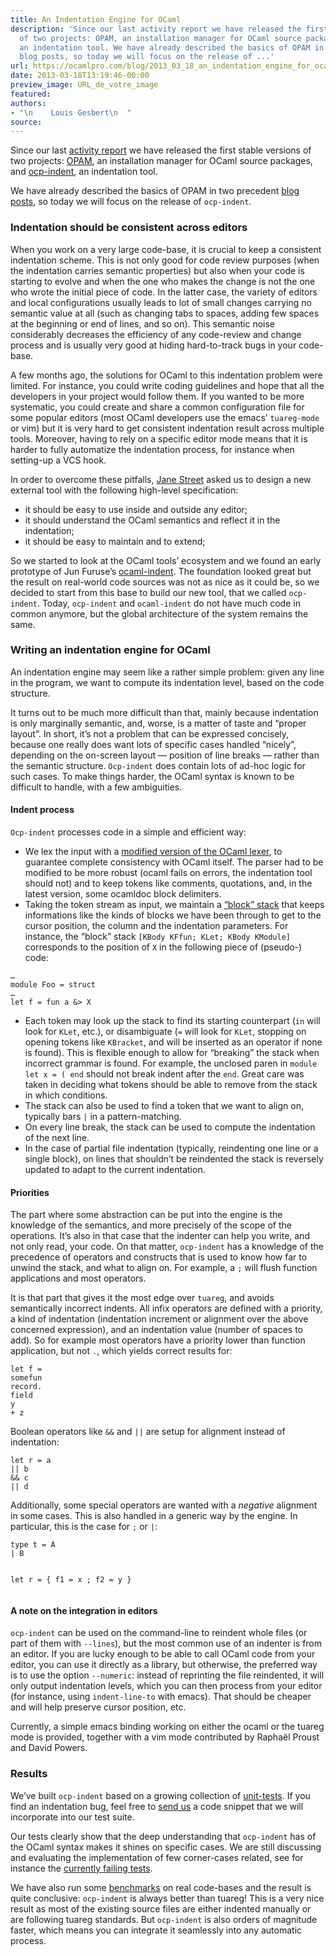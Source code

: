 ```yaml
---
title: An Indentation Engine for OCaml
description: 'Since our last activity report we have released the first stable versions
  of two projects: OPAM, an installation manager for OCaml source packages, and ocp-indent,
  an indentation tool. We have already described the basics of OPAM in two precedent
  blog posts, so today we will focus on the release of ...'
url: https://ocamlpro.com/blog/2013_03_18_an_indentation_engine_for_ocaml
date: 2013-03-18T13:19:46-00:00
preview_image: URL_de_votre_image
featured:
authors:
- "\n    Louis Gesbert\n  "
source:
---
```


<p>Since our last <a href="https://ocamlpro.com/blog/2013_02_18_overview_of_current_activities">activity report</a> we have released the first stable versions of two projects: <a href="https://opam.ocamlpro.com/">OPAM</a>, an installation manager for OCaml source packages, and <a href="https://github.com/OCamlPro/ocp-indent">ocp-indent</a>, an indentation tool.</p>
<p>We have already described the basics of OPAM in two precedent <a href="https://ocamlpro.com/blog/2013_01_17_beta_release_of_opam">blog</a> <a href="https://ocamlpro.com/blog/2013_03_15_opam_1.0.0_released">posts</a>, so today we will focus on the release of <code>ocp-indent</code>.</p>
<h3>Indentation should be consistent across editors</h3>
<p>When you work on a very large code-base, it is crucial to keep a
consistent indentation scheme. This is not only good for code review
purposes (when the indentation carries semantic properties) but also
when your code is starting to evolve and when the one who makes the
change is not the one who wrote the initial piece of code. In the latter
case, the variety of editors and local configurations usually leads to
lot of small changes carrying no semantic value at all (such as changing
tabs to spaces, adding few spaces at the beginning or end of lines, and
so on). This semantic noise considerably decreases the efficiency of
any code-review and change process and is usually very good at hiding
hard-to-track bugs in your code-base.</p>
<p>A few months ago, the solutions for OCaml to this indentation problem
were limited. For instance, you could write coding guidelines and hope
that all the developers in your project would follow them. If you wanted
to be more systematic, you could create and share a common
configuration file for some popular editors (most OCaml developers use
the emacs&rsquo; <code>tuareg-mode</code> or vim) but it is very hard to get
consistent indentation result across multiple tools. Moreover, having to
rely on a specific editor mode means that it is harder to fully
automatize the indentation process, for instance when setting-up a VCS
hook.</p>
<p>In order to overcome these pitfalls, <a href="https://www.janestreet.com/">Jane Street</a> asked us to design a new external tool with the following high-level specification:</p>
<ul>
<li>it should be easy to use inside and outside any editor;
</li>
<li>it should understand the OCaml semantics and reflect it in the indentation;
</li>
<li>it should be easy to maintain and to extend;
</li>
</ul>
<p>So we started to look at the OCaml tools&rsquo; ecosystem and we found an early prototype of Jun Furuse&rsquo;s <a href="https://bitbucket.org/camlspotter">ocaml-indent</a>.
The foundation looked great but the result on real-world code sources
was not as nice as it could be, so we decided to start from this base to
build our new tool, that we called <code>ocp-indent</code>. Today, <code>ocp-indent</code> and <code>ocaml-indent</code> do not have much code in common anymore, but the global architecture of the system remains the same.</p>
<h3>Writing an indentation engine for OCaml</h3>
<p>An indentation engine may seem like a rather simple problem: given
any line in the program, we want to compute its indentation level, based
on the code structure.</p>
<p>It turns out to be much more difficult than that, mainly because
indentation is only marginally semantic, and, worse, is a matter of
taste and &ldquo;proper layout&rdquo;. In short, it&rsquo;s not a problem that can be
expressed concisely, because one really does want lots of specific cases
handled &ldquo;nicely&rdquo;, depending on the on-screen layout &mdash; position of line
breaks &mdash; rather than the semantic structure. <code>Ocp-indent</code>
does contain lots of ad-hoc logic for such cases. To make things harder,
the OCaml syntax is known to be difficult to handle, with a few
ambiguities.</p>
<h4>Indent process</h4>
<p><code>Ocp-indent</code> processes code in a simple and efficient way:</p>
<ul>
<li>We lex the input with a <a href="https://github.com/OCamlPro/ocp-indent/blob/master/src/approx_lexer.mll">modified version of the OCaml lexer</a>,
to guarantee complete consistency with OCaml itself. The parser had to
be modified to be more robust (ocaml fails on errors, the indentation
tool should not) and to keep tokens like comments, quotations, and, in
the latest version, some ocamldoc block delimiters.
</li>
<li>Taking the token stream as input, we maintain a <a href="https://github.com/OCamlPro/ocp-indent/blob/master/src/indentBlock.ml">&ldquo;block&rdquo; stack</a>
that keeps informations like the kinds of blocks we have been through
to get to the cursor position, the column and the indentation
parameters. For instance, the &ldquo;block&rdquo; stack <code>[KBody KFfun; KLet; KBody KModule]</code> corresponds to the position of <code>X</code> in the following piece of (pseudo-) code:
</li>
</ul>
<pre><code class="language-ocaml">&hellip;
module Foo = struct
&hellip;
let f = fun a &amp;&gt; X
</code></pre>
<ul>
<li>Each token may look up the stack to find its starting counterpart (<code>in</code> will look for <code>KLet</code>, etc.), or disambiguate (<code>=</code> will look for <code>KLet</code>, stopping on opening tokens like <code>KBracket</code>,
and will be inserted as an operator if none is found). This is flexible
enough to allow for &ldquo;breaking&rdquo; the stack when incorrect grammar is
found. For example, the unclosed paren in <code>module let x = ( end</code> should not break indent after the <code>end</code>. Great care was taken in deciding what tokens should be able to remove from the stack in which conditions.
</li>
<li>The stack can also be used to find a token that we want to align on, typically bars <code>|</code> in a pattern-matching.
</li>
<li>On every line break, the stack can be used to compute the indentation of the next line.
</li>
<li>In the case of partial file indentation (typically, reindenting one
line or a single block), on lines that shouldn&rsquo;t be reindented the stack
is reversely updated to adapt to the current indentation.
</li>
</ul>
<h4>Priorities</h4>
<p>The part where some abstraction can be put into the engine is the
knowledge of the semantics, and more precisely of the scope of the
operations. It&rsquo;s also in that case that the indenter can help you write,
and not only read, your code. On that matter, <code>ocp-indent</code>
has a knowledge of the precedence of operators and constructs that is
used to know how far to unwind the stack, and what to align on. For
example, a <code>;</code> will flush function applications and most operators.</p>
<p>It is that part that gives it the most edge over <code>tuareg</code>,
and avoids semantically incorrect indents. All infix operators are
defined with a priority, a kind of indentation (indentation increment or
alignment over the above concerned expression), and an indentation
value (number of spaces to add). So for example most operators have a
priority lower than function application, but not <code>.</code>, which yields correct results for:</p>
<pre><code class="language-ocaml">let f =
somefun
record.
field
y
+ z
</code></pre>
<p>Boolean operators like <code>&amp;&amp;</code> and <code>||</code> are setup for alignment instead of indentation:</p>
<pre><code class="language-ocaml">let r = a
|| b
&amp;&amp; c
|| d
</code></pre>
<p>Additionally, some special operators are wanted with a <em>negative</em> alignment in some cases. This is also handled in a generic way by the engine. In particular, this is the case for <code>;</code> or <code>|</code>:</p>
<pre><code class="language-ocaml">type t = A
| B

let r = { f1 = x
; f2 = y
}
</code></pre>
<h4>A note on the integration in editors</h4>
<p><code>ocp-indent</code> can be used on the command-line to reindent whole files (or part of them with <code>--lines</code>),
but the most common use of an indenter is from an editor. If you are
lucky enough to be able to call OCaml code from your editor, you can use
it directly as a library, but otherwise, the preferred way is to use
the option <code>--numeric</code>: instead of reprinting the file
reindented, it will only output indentation levels, which you can then
process from your editor (for instance, using <code>indent-line-to</code> with emacs). That should be cheaper and will help preserve cursor position, etc.</p>
<p>Currently, a simple emacs binding working on either the ocaml or the
tuareg mode is provided, together with a vim mode contributed by Rapha&euml;l
Proust and David Powers.</p>
<h3>Results</h3>
<p>We&rsquo;ve built <code>ocp-indent</code> based on a growing collection of <a href="https://github.com/OCamlPro/ocp-indent/tree/master/tests/passing">unit-tests</a>. If you find an indentation bug, feel free to <a href="https://github.com/OCamlPro/ocp-indent/issues">send us</a> a code snippet that we will incorporate into our test suite.</p>
<p>Our tests clearly show that the deep understanding that <code>ocp-indent</code>
has of the OCaml syntax makes it shines on specific cases. We are still
discussing and evaluating the implementation of few corner-cases
related, see for instance the <a href="http://htmlpreview.github.com/?https://github.com/OCamlPro/ocp-indent/blob/master/tests/failing.html">currently failing tests</a>.</p>
<p>We have also run some <a href="https://htmlpreview.github.com/?https://github.com/AltGr/ocp-indent-tests/blob/master/status.html">benchmarks</a> on real code-bases and the result is quite conclusive: <code>ocp-indent</code>
is always better than tuareg! This is a very nice result as most of the
existing source files are either indented manually or are following
tuareg standards. But <code>ocp-indent</code> is also orders of magnitude faster, which means you can integrate it seamlessly into any automatic process.</p>

